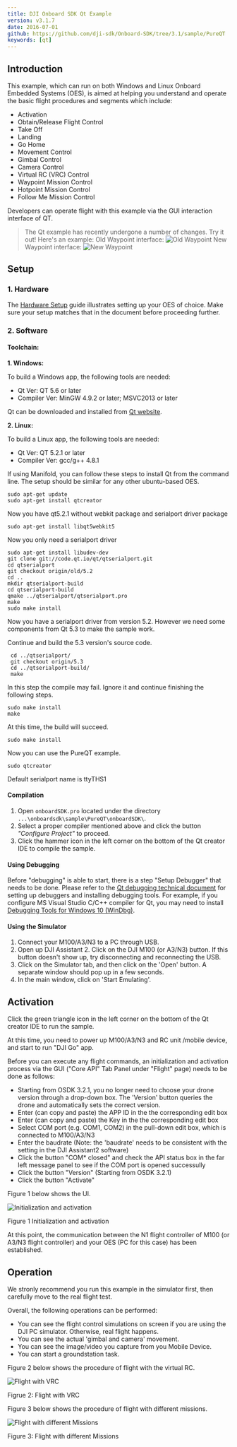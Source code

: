 ```yaml
---
title: DJI Onboard SDK Qt Example
version: v3.1.7
date: 2016-07-01
github: https://github.com/dji-sdk/Onboard-SDK/tree/3.1/sample/PureQT
keywords: [qt]
---
```


## Introduction

This example, which can run on both Windows and Linux Onboard Embedded Systems (OES), is aimed at helping you understand and operate the basic flight procedures and segments which include:

* Activation
* Obtain/Release Flight Control
* Take Off 
* Landing 
* Go Home 
* Movement Control
* Gimbal Control
* Camera Control
* Virtual RC (VRC) Control
* Waypoint Mission Control
* Hotpoint Mission Control
* Follow Me Mission Control

Developers can operate flight with this example via the GUI interaction interface of QT.

 > The Qt example has recently undergone a number of changes. Try it out! Here's an example:
 > Old Waypoint interface:
 > ![Old Waypoint](../../../images/qt/Qt_waypointOld.png)
 > New Waypoint interface: 
 > ![New Waypoint](../../../images/qt/Qt_waypointNew.png)

## Setup

### 1. Hardware

The [Hardware Setup](../../../development-workflow/hardware-setup.html) guide illustrates setting up your OES of choice. Make sure your setup matches that in the document before proceeding further. 

### 2. Software

#### Toolchain:

**1. Windows:**

To build a Windows app, the following tools are needed:

* Qt Ver: QT 5.6 or later
* Compiler Ver: MinGW 4.9.2 or later; MSVC2013 or later

Qt can be downloaded and installed from <a href="https://www.qt.io/" target="_blank">Qt website</a>.

**2. Linux:**

To build a Linux app, the following tools are needed:

* Qt Ver: QT 5.2.1 or later
* Compiler Ver: gcc/g++ 4.8.1

If using Manifold, you can follow these steps to install Qt from the command line. The setup should be similar for any other ubuntu-based OES.

```
sudo apt-get update
sudo apt-get install qtcreator 
```

Now you have qt5.2.1 without webkit package and serialport driver package

` sudo apt-get install libqt5webkit5 `

Now you only need a serialport driver

```
sudo apt-get install libudev-dev
git clone git://code.qt.io/qt/qtserialport.git
cd qtserialport
git checkout origin/old/5.2
cd .. 
mkdir qtserialport-build 
cd qtserialport-build 
qmake ../qtserialport/qtserialport.pro 
make 
sudo make install
```
Now you have a serialport driver from version 5.2. However we need some components from Qt 5.3 to make the sample work.

Continue and build the 5.3 version's source code.

```
 cd ../qtserialport/
 git checkout origin/5.3
 cd ../qtserialport-build/
 make
```

In this step the compile may fail. Ignore it and continue finishing the following steps.

```
sudo make install
make
```

At this time, the build will succeed.

` sudo make install `

Now you can use the PureQT example.

` sudo qtcreator `

Default serialport name is ttyTHS1

#### Compilation

1. Open `onboardSDK.pro` located under the directory `...\onboardsdk\sample\PureQT\onboardSDK\`.
2. Select a proper compiler mentioned above and click the button *"Configure Project"* to proceed.
3. Click the  hammer icon in the left corner on the bottom of the Qt creator IDE to compile the sample. 

#### Using Debugging 

Before "debugging" is able to start, there is a step "Setup Debugger" that needs to be done. 
Please refer to the <a href="http://doc.qt.io/qtcreator/creator-debugging.html" target="_blank">Qt debugging technical document</a> for setting up debuggers and installing debugging tools.
For example, if you configure MS Visual Studio C/C++ compiler for Qt, you may need to install <a href="https://developer.microsoft.com/en-us/windows/hardware/windows-driver-kit" target="_blank">Debugging Tools for Windows 10 (WinDbg)</a>.

#### Using the Simulator

1. Connect your M100/A3/N3 to a PC through USB.
2. Open up DJI Assistant 2. Click on the DJI M100 (or A3/N3) button. If this button doesn't show up, try disconnecting and reconnecting the USB.
3. Click on the Simulator tab, and then click on the 'Open' button. A separate window should pop up in a few seconds.
4. In the main window, click on 'Start Emulating'.

## Activation

Click the green triangle icon in the left corner on the bottom of the Qt creator IDE to run the sample.

At this time, you need to power up M100/A3/N3 and RC unit /mobile device, and start to run "DJI Go" app.

Before you can execute any flight commands, an initialization and activation process via the GUI ("Core API" Tab Panel under "Flight" page) needs to be done as follows:

* Starting from OSDK 3.2.1, you no longer need to choose your drone version through a drop-down box. The 'Version' button queries the drone and automatically sets the correct version.
* Enter (can copy and paste) the APP ID in the the corresponding edit box
* Enter (can copy and paste) the Key in the the corresponding edit box
* Select COM port (e.g. COM1, COM2) in the pull-down edit box, which is connected to M100/A3/N3
* Enter the baudrate (Note: the 'baudrate' needs to be consistent with the setting in the DJI Assistant2 software)
* Click the button "COM* closed" and check the API status box in the far left message panel to see if the COM port is opened successully
* Click the button "Version" (Starting from OSDK 3.2.1)
* Click the button "Activate"

Figure 1 below shows the UI.

![Initialization and activation](../../../images/qt/Qt_Init_Activation.PNG)

Figure 1 Initialization and activation

At this point, the communication between the N1 flight controller of M100 (or A3/N3 flight controller) and your OES (PC for this case) has been established.

## Operation

We stronly recommend you run this example in the simulator first, then carefully move to the real flight test.

Overall, the following operations can be performed:

* You can see the flight control simulations on screen if you are using the DJI PC simulator. Otherwise, real flight happens.
* You can see the actual 'gimbal and camera' movement.
* You can see the image/video you capture from you Mobile Device.
* You can start a groundstation task.

Figure 2 below shows the procedure of flight with the virtual RC.

![Flight with VRC](../../../images/qt/qtDemo1.PNG)

Figrue 2: Flight with VRC

Figure 3 below shows the procedure of flight with different missions.

![Flight with different Missions](../../../images/qt/QtDemo2.PNG)

Figure 3: Flight with different Missions
